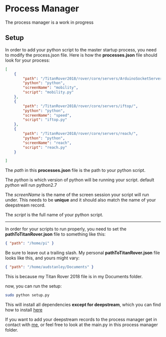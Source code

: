 # Process Manager

The process manager is a work in progress

## Setup

In order to add your python script to the master startup process, you need to modify the process.json file.
Here is how the **processes.json** file should look for your process:

```json
[
    {
        "path": "/TitanRover2018/rover/core/servers/ArduinoSocketServer/",
        "python": "python",
        "screenName": "mobility",
        "script": "mobility.py"
    },
    {
        "path": "/TitanRover2018/rover/core/servers/iftop/",
        "python": "python",
        "screenName": "speed",
        "script": "iftop.py"
    },
    {
        "path": "/TitanRover2018/rover/core/servers/reach/",
        "python": "python",
        "screenName": "reach",
        "script": "reach.py"
    }

]
```
The *path* in this **processes.json** file is the path to your python script.

The *python* is which version of python will be running your script.  default *python* will run python2.7

The *screenName* is the name of the screen session your script will run under.  This needs to be **unique** and
it should also match the name of your deepstream record.

The *script* is the full name of your python script.

-----

In order for your scripts to run properly, you need to set the **pathToTitanRover.json** file to something like this:

```json
{ "path": "/home/pi" }
```

Be sure to leave out a trailing slash.  My personal **pathToTitanRover.json** file looks like this, and yours might vary:

```json
{ "path": "/home/audstanley/Documents" }
```
This is because my Titan Rover 2018 file is in my Documents folder.

now, you can run the setup:

```sh
sudo python setup.py
```

This will install all dependencies **except for deepstream**, which you can find how to install [here](https://github.com/CSUFTitanRover/TitanRover2018/tree/master/rover/core/servers/Deepstream/ds-server#universal-method-to-install-and-run-deepstream)

If you want to add your deepstream records to the process manager get in contact with [me](https://titanrover.slack.com/messages/audstanley/), 
or feel free to look at the main.py in this process manager folder.
